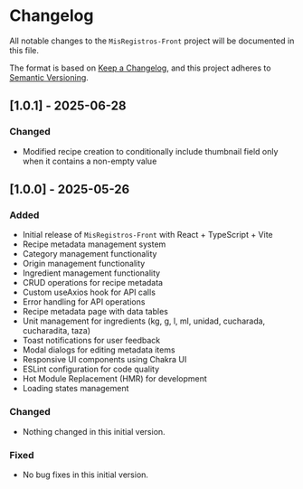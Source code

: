 # Changelog

All notable changes to the `MisRegistros-Front` project will be documented in this file.

The format is based on [Keep a Changelog](https://keepachangelog.com/en/1.0.0/),
and this project adheres to [Semantic Versioning](https://semver.org/spec/v2.0.0.html).

## [1.0.1] - 2025-06-28

### Changed

- Modified recipe creation to conditionally include thumbnail field only when it contains a non-empty value

## [1.0.0] - 2025-05-26

### Added
- Initial release of `MisRegistros-Front` with React + TypeScript + Vite
- Recipe metadata management system
- Category management functionality
- Origin management functionality
- Ingredient management functionality
- CRUD operations for recipe metadata
- Custom useAxios hook for API calls
- Error handling for API operations
- Recipe metadata page with data tables
- Unit management for ingredients (kg, g, l, ml, unidad, cucharada, cucharadita, taza)
- Toast notifications for user feedback
- Modal dialogs for editing metadata items
- Responsive UI components using Chakra UI
- ESLint configuration for code quality
- Hot Module Replacement (HMR) for development
- Loading states management

### Changed

- Nothing changed in this initial version.

### Fixed

- No bug fixes in this initial version.
